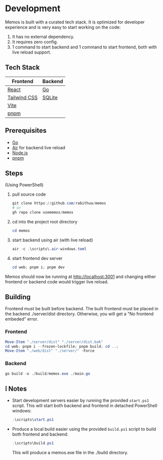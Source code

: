 # Development

Memos is built with a curated tech stack. It is optimized for developer experience and is very easy to start working on the code:

1. It has no external dependency.
2. It requires zero config.
3. 1 command to start backend and 1 command to start frontend, both with live reload support.

## Tech Stack

|                 Frontend                 |              Backend              |
| ---------------------------------------- | --------------------------------- |
| [React](https://react.dev/)              | [Go](https://go.dev/)             |
| [Tailwind CSS](https://tailwindcss.com/) | [SQLite](https://www.sqlite.org/) |
| [Vite](https://vitejs.dev/)              |                                   |
| [pnpm](https://pnpm.io/)                 |                                   |

## Prerequisites

- [Go](https://golang.org/doc/install)
- [Air](https://github.com/cosmtrek/air#installation) for backend live reload
- [Node.js](https://nodejs.org/)
- [pnpm](https://pnpm.io/installation)

## Steps

(Using PowerShell)

1. pull source code

   ```powershell
   git clone https://github.com/rabithua/memos
   # or
   gh repo clone usememos/memos
   ```

2. cd into the project root directory

   ```powershell
   cd memos
   ```

3. start backend using air (with live reload)

   ```powershell
   air -c .\scripts\.air-windows.toml
   ```

4. start frontend dev server

   ```powershell
   cd web; pnpm i; pnpm dev
   ```

Memos should now be running at [http://localhost:3001](http://localhost:3001) and changing either frontend or backend code would trigger live reload.

## Building

Frontend must be built before backend. The built frontend must be placed in the backend ./server/dist directory. Otherwise, you will get a "No frontend embeded" error.

### Frontend

```powershell
Move-Item "./server/dist" "./server/dist.bak"
cd web; pnpm i --frozen-lockfile; pnpm build; cd ..;
Move-Item "./web/dist" "./server/" -Force
```

### Backend

```powershell
go build -o ./build/memos.exe ./main.go
```

## ❕ Notes

- Start development servers easier by running the provided `start.ps1` script.
This will start both backend and frontend in detached PowerShell windows:

   ```powershell
   .\scripts\start.ps1
   ```

- Produce a local build easier using the provided `build.ps1` script to build both frontend and backend:

   ```powershell
   .\scripts\build.ps1
   ```

   This will produce a memos.exe file in the ./build directory.

